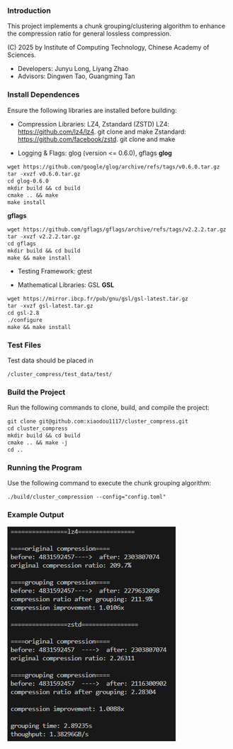 ### Introduction
This project implements a chunk grouping/clustering algorithm to enhance the compression ratio for general lossless compression.

(C) 2025 by Institute of Computing Technology, Chinese Academy of Sciences.

* Developers: Junyu Long, Liyang Zhao
* Advisors: Dingwen Tao, Guangming Tan

### Install Dependences
Ensure the following libraries are installed before building:
- Compression Libraries: LZ4, Zstandard (ZSTD)
LZ4: https://github.com/lz4/lz4. git clone and make
Zstandard: https://github.com/facebook/zstd. git clone and make

- Logging & Flags: glog (version <= 0.6.0), gflags
**glog**
```
wget https://github.com/google/glog/archive/refs/tags/v0.6.0.tar.gz
tar -xvzf v0.6.0.tar.gz
cd glog-0.6.0
mkdir build && cd build
cmake .. && make
make install
```

**gflags**
```
wget https://github.com/gflags/gflags/archive/refs/tags/v2.2.2.tar.gz
tar -xvzf v2.2.2.tar.gz
cd gflags
mkdir build && cd build
make && make install
```

- Testing Framework: gtest


- Mathematical Libraries: GSL
**GSL**
```
wget https://mirror.ibcp.fr/pub/gnu/gsl/gsl-latest.tar.gz
tar -xvzf gsl-latest.tar.gz
cd gsl-2.8
./configure
make && make install
```

### Test Files
Test data should be placed in
```
/cluster_compress/test_data/test/
```

### Build the Project
Run the following commands to clone, build, and compile the project:

```
git clone git@github.com:xiaodou1117/cluster_compress.git
cd cluster_compress
mkdir build && cd build
cmake .. && make -j
cd ..
```

### Running the Program
Use the following command to execute the chunk grouping algorithm:
```
./build/cluster_compression --config="config.toml"
```

### Example Output
![Example Output](example_output.png)
